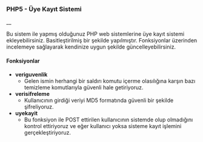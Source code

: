 ### PHP5 - Üye Kayıt Sistemi

__

Bu sistem ile yapmış olduğunuz PHP web sistemlerine üye kayıt sistemi ekleyebilirsiniz. Basitleştirilmiş bir şekilde yapılmıştır. Fonksiyonlar üzerinden incelemeye sağlayarak kendinize uygun şekilde güncelleyebilirsiniz.

#### Fonksiyonlar

- **veriguvenlik**
    * Gelen ismin herhangi bir saldırı komutu içerme olasılığına karşın bazı temizleme komutlarıyla güvenli hale getiriyoruz.
- **verisifreleme**
    * Kullanıcının girdiği veriyi MD5 formatında güvenli bir şekilde şifreliyoruz.
- **uyekayit**
    * Bu fonksiyon ile POST ettirilen kullanıcının sistemde olup olmadığını kontrol ettiriyoruz ve eğer kullanıcı yoksa sisteme kayıt işlemini gerçekleştiriyoruz.
